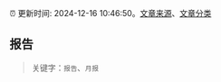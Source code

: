 :alarm_clock: 更新时间: 2024-12-16 10:46:50。[文章来源](/README.md)、[文章分类](/TAGS.md)

## 报告


> 关键字：`报告`、`月报`



